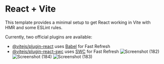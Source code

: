 # React + Vite

This template provides a minimal setup to get React working in Vite with HMR and some ESLint rules.

Currently, two official plugins are available:

- [@vitejs/plugin-react](https://github.com/vitejs/vite-plugin-react/blob/main/packages/plugin-react/README.md) uses [Babel](https://babeljs.io/) for Fast Refresh
- [@vitejs/plugin-react-swc](https://github.com/vitejs/vite-plugin-react-swc) uses [SWC](https://swc.rs/) for Fast Refresh
![Screenshot (182)](https://github.com/VishnuSankarIP/HatioTodo/assets/107547404/664d3635-e56f-4dc4-81ea-2f7fd687bd25)
![Screenshot (184)](https://github.com/VishnuSankarIP/HatioTodo/assets/107547404/88d4696d-c415-43cd-b77a-ac7151ccbda2)
![Screenshot (183)](https://github.com/VishnuSankarIP/HatioTodo/assets/107547404/4b7be100-dec6-47da-912a-a3dbb69976a1)
